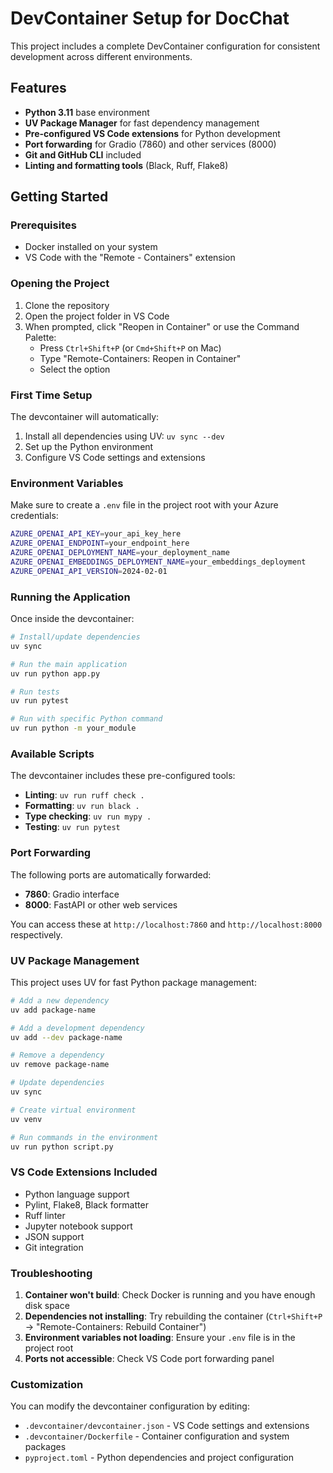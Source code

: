 # DevContainer Setup for DocChat

This project includes a complete DevContainer configuration for consistent development across different environments.

## Features

- **Python 3.11** base environment
- **UV Package Manager** for fast dependency management
- **Pre-configured VS Code extensions** for Python development
- **Port forwarding** for Gradio (7860) and other services (8000)
- **Git and GitHub CLI** included
- **Linting and formatting tools** (Black, Ruff, Flake8)

## Getting Started

### Prerequisites

- Docker installed on your system
- VS Code with the "Remote - Containers" extension

### Opening the Project

1. Clone the repository
2. Open the project folder in VS Code
3. When prompted, click "Reopen in Container" or use the Command Palette:
   - Press `Ctrl+Shift+P` (or `Cmd+Shift+P` on Mac)
   - Type "Remote-Containers: Reopen in Container"
   - Select the option

### First Time Setup

The devcontainer will automatically:

1. Install all dependencies using UV: `uv sync --dev`
2. Set up the Python environment
3. Configure VS Code settings and extensions

### Environment Variables

Make sure to create a `.env` file in the project root with your Azure credentials:

```bash
AZURE_OPENAI_API_KEY=your_api_key_here
AZURE_OPENAI_ENDPOINT=your_endpoint_here
AZURE_OPENAI_DEPLOYMENT_NAME=your_deployment_name
AZURE_OPENAI_EMBEDDINGS_DEPLOYMENT_NAME=your_embeddings_deployment
AZURE_OPENAI_API_VERSION=2024-02-01
```

### Running the Application

Once inside the devcontainer:

```bash
# Install/update dependencies
uv sync

# Run the main application
uv run python app.py

# Run tests
uv run pytest

# Run with specific Python command
uv run python -m your_module
```

### Available Scripts

The devcontainer includes these pre-configured tools:

- **Linting**: `uv run ruff check .`
- **Formatting**: `uv run black .`
- **Type checking**: `uv run mypy .`
- **Testing**: `uv run pytest`

### Port Forwarding

The following ports are automatically forwarded:

- **7860**: Gradio interface
- **8000**: FastAPI or other web services

You can access these at `http://localhost:7860` and `http://localhost:8000` respectively.

### UV Package Management

This project uses UV for fast Python package management:

```bash
# Add a new dependency
uv add package-name

# Add a development dependency
uv add --dev package-name

# Remove a dependency
uv remove package-name

# Update dependencies
uv sync

# Create virtual environment
uv venv

# Run commands in the environment
uv run python script.py
```

### VS Code Extensions Included

- Python language support
- Pylint, Flake8, Black formatter
- Ruff linter
- Jupyter notebook support
- JSON support
- Git integration

### Troubleshooting

1. **Container won't build**: Check Docker is running and you have enough disk space
2. **Dependencies not installing**: Try rebuilding the container (`Ctrl+Shift+P` → "Remote-Containers: Rebuild Container")
3. **Environment variables not loading**: Ensure your `.env` file is in the project root
4. **Ports not accessible**: Check VS Code port forwarding panel

### Customization

You can modify the devcontainer configuration by editing:

- `.devcontainer/devcontainer.json` - VS Code settings and extensions
- `.devcontainer/Dockerfile` - Container configuration and system packages
- `pyproject.toml` - Python dependencies and project configuration